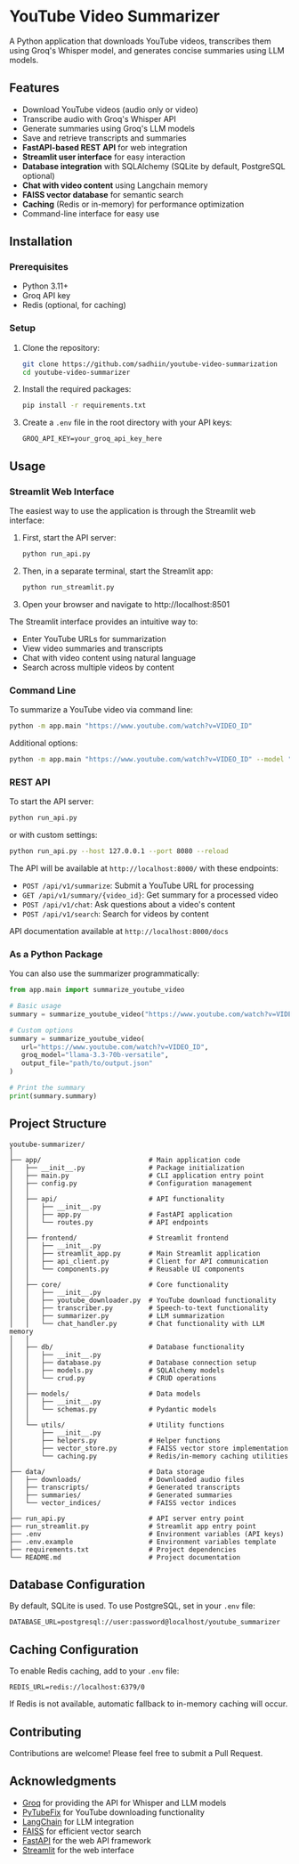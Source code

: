 # YouTube Video Summarizer

A Python application that downloads YouTube videos, transcribes them using Groq's Whisper model, and generates concise summaries using LLM models.

## Features

- Download YouTube videos (audio only or video)
- Transcribe audio with Groq's Whisper API
- Generate summaries using Groq's LLM models
- Save and retrieve transcripts and summaries
- **FastAPI-based REST API** for web integration
- **Streamlit user interface** for easy interaction
- **Database integration** with SQLAlchemy (SQLite by default, PostgreSQL optional)
- **Chat with video content** using Langchain memory
- **FAISS vector database** for semantic search
- **Caching** (Redis or in-memory) for performance optimization
- Command-line interface for easy use

## Installation

### Prerequisites

- Python 3.11+
- Groq API key
- Redis (optional, for caching)

### Setup

1. Clone the repository:
   ```bash
   git clone https://github.com/sadhiin/youtube-video-summarization
   cd youtube-video-summarizer
   ```

2. Install the required packages:
   ```bash
   pip install -r requirements.txt
   ```

3. Create a `.env` file in the root directory with your API keys:
   ```
   GROQ_API_KEY=your_groq_api_key_here
   ```

## Usage

### Streamlit Web Interface

The easiest way to use the application is through the Streamlit web interface:

1. First, start the API server:
   ```bash
   python run_api.py
   ```

2. Then, in a separate terminal, start the Streamlit app:
   ```bash
   python run_streamlit.py
   ```

3. Open your browser and navigate to http://localhost:8501

The Streamlit interface provides an intuitive way to:
- Enter YouTube URLs for summarization
- View video summaries and transcripts
- Chat with video content using natural language
- Search across multiple videos by content

### Command Line

To summarize a YouTube video via command line:

```bash
python -m app.main "https://www.youtube.com/watch?v=VIDEO_ID"
```

Additional options:
```bash
python -m app.main "https://www.youtube.com/watch?v=VIDEO_ID" --model "llama3-70b-8192" --output "path/to/output.json"
```

### REST API

To start the API server:

```bash
python run_api.py
```

or with custom settings:

```bash
python run_api.py --host 127.0.0.1 --port 8080 --reload
```

The API will be available at `http://localhost:8000/` with these endpoints:

- `POST /api/v1/summarize`: Submit a YouTube URL for processing
- `GET /api/v1/summary/{video_id}`: Get summary for a processed video
- `POST /api/v1/chat`: Ask questions about a video's content
- `POST /api/v1/search`: Search for videos by content

API documentation available at `http://localhost:8000/docs`

### As a Python Package

You can also use the summarizer programmatically:

```python
from app.main import summarize_youtube_video

# Basic usage
summary = summarize_youtube_video("https://www.youtube.com/watch?v=VIDEO_ID")

# Custom options
summary = summarize_youtube_video(
   url="https://www.youtube.com/watch?v=VIDEO_ID",
   groq_model="llama-3.3-70b-versatile",
   output_file="path/to/output.json"
)

# Print the summary
print(summary.summary)
```

## Project Structure

```
youtube-summarizer/
│
├── app/                           # Main application code
│   ├── __init__.py                # Package initialization
│   ├── main.py                    # CLI application entry point
│   ├── config.py                  # Configuration management
│   │
│   ├── api/                       # API functionality
│   │   ├── __init__.py
│   │   ├── app.py                 # FastAPI application
│   │   └── routes.py              # API endpoints
│   │
│   ├── frontend/                  # Streamlit frontend
│   │   ├── __init__.py
│   │   ├── streamlit_app.py       # Main Streamlit application
│   │   ├── api_client.py          # Client for API communication
│   │   └── components.py          # Reusable UI components
│   │
│   ├── core/                      # Core functionality
│   │   ├── __init__.py
│   │   ├── youtube_downloader.py  # YouTube download functionality
│   │   ├── transcriber.py         # Speech-to-text functionality
│   │   ├── summarizer.py          # LLM summarization
│   │   └── chat_handler.py        # Chat functionality with LLM memory
│   │
│   ├── db/                        # Database functionality
│   │   ├── __init__.py
│   │   ├── database.py            # Database connection setup
│   │   ├── models.py              # SQLAlchemy models
│   │   └── crud.py                # CRUD operations
│   │
│   ├── models/                    # Data models
│   │   ├── __init__.py
│   │   └── schemas.py             # Pydantic models
│   │
│   └── utils/                     # Utility functions
│       ├── __init__.py
│       ├── helpers.py             # Helper functions
│       ├── vector_store.py        # FAISS vector store implementation
│       └── caching.py             # Redis/in-memory caching utilities
│
├── data/                          # Data storage
│   ├── downloads/                 # Downloaded audio files
│   ├── transcripts/               # Generated transcripts
│   ├── summaries/                 # Generated summaries
│   └── vector_indices/            # FAISS vector indices
│
├── run_api.py                     # API server entry point
├── run_streamlit.py               # Streamlit app entry point
├── .env                           # Environment variables (API keys)
├── .env.example                   # Environment variables template
├── requirements.txt               # Project dependencies
└── README.md                      # Project documentation
```

## Database Configuration

By default, SQLite is used. To use PostgreSQL, set in your `.env` file:

```
DATABASE_URL=postgresql://user:password@localhost/youtube_summarizer
```

## Caching Configuration

To enable Redis caching, add to your `.env` file:

```
REDIS_URL=redis://localhost:6379/0
```

If Redis is not available, automatic fallback to in-memory caching will occur.

## Contributing

Contributions are welcome! Please feel free to submit a Pull Request.


## Acknowledgments

- [Groq](https://groq.com/) for providing the API for Whisper and LLM models
- [PyTubeFix](https://github.com/JuanBindez/pytubefix) for YouTube downloading functionality
- [LangChain](https://www.langchain.com/) for LLM integration
- [FAISS](https://github.com/facebookresearch/faiss) for efficient vector search
- [FastAPI](https://fastapi.tiangolo.com/) for the web API framework
- [Streamlit](https://streamlit.io/) for the web interface
